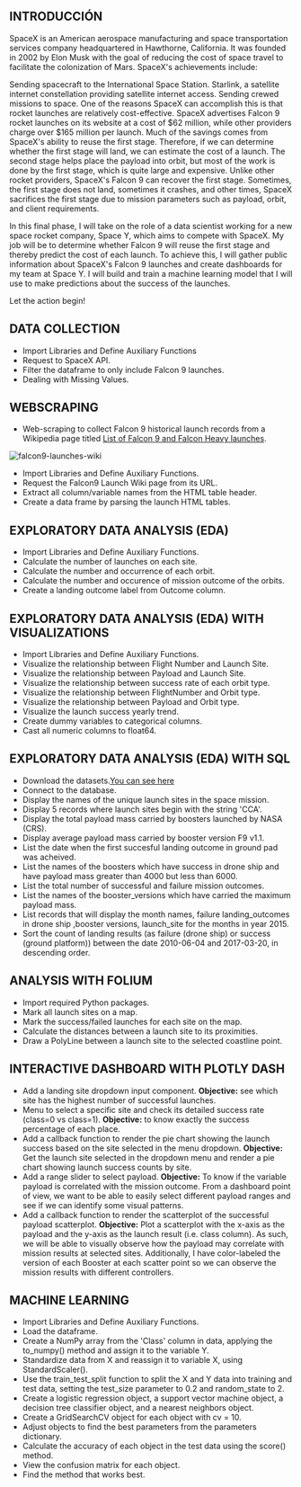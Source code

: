 ## INTRODUCCIÓN
SpaceX is an American aerospace manufacturing and space transportation services company headquartered in Hawthorne, California. It was founded in 2002 by Elon Musk with the goal of reducing the cost of space travel to facilitate the colonization of Mars. SpaceX's achievements include:

Sending spacecraft to the International Space Station.
Starlink, a satellite internet constellation providing satellite internet access.
Sending crewed missions to space.
One of the reasons SpaceX can accomplish this is that rocket launches are relatively cost-effective. SpaceX advertises Falcon 9 rocket launches on its website at a cost of $62 million, while other providers charge over $165 million per launch. Much of the savings comes from SpaceX's ability to reuse the first stage. Therefore, if we can determine whether the first stage will land, we can estimate the cost of a launch. The second stage helps place the payload into orbit, but most of the work is done by the first stage, which is quite large and expensive. Unlike other rocket providers, SpaceX's Falcon 9 can recover the first stage. Sometimes, the first stage does not land, sometimes it crashes, and other times, SpaceX sacrifices the first stage due to mission parameters such as payload, orbit, and client requirements.

In this final phase, I will take on the role of a data scientist working for a new space rocket company, Space Y, which aims to compete with SpaceX. My job will be to determine whether Falcon 9 will reuse the first stage and thereby predict the cost of each launch. To achieve this, I will gather public information about SpaceX's Falcon 9 launches and create dashboards for my team at Space Y. I will build and train a machine learning model that I will use to make predictions about the success of the launches.

Let the action begin!

## DATA COLLECTION

* Import Libraries and Define Auxiliary Functions
* Request to SpaceX API.
* Filter the dataframe to only include Falcon 9 launches.
* Dealing with Missing Values.

## WEBSCRAPING

* Web-scraping to collect Falcon 9 historical launch records from a Wikipedia page titled [List of Falcon 9 and Falcon Heavy launches](https://en.wikipedia.org/wiki/List_of_Falcon_9_and_Falcon_Heavy_launches).

![falcon9-launches-wiki](https://github.com/user-attachments/assets/af0df148-3f39-409b-9199-55213969a221)

* Import Libraries and Define Auxiliary Functions.
* Request the Falcon9 Launch Wiki page from its URL.
* Extract all column/variable names from the HTML table header.
* Create a data frame by parsing the launch HTML tables.

## EXPLORATORY DATA ANALYSIS (EDA)

* Import Libraries and Define Auxiliary Functions.
* Calculate the number of launches on each site.
* Calculate the number and occurrence of each orbit.
* Calculate the number and occurence of mission outcome of the orbits.
* Create a landing outcome label from Outcome column.

## EXPLORATORY DATA ANALYSIS (EDA) WITH VISUALIZATIONS

* Import Libraries and Define Auxiliary Functions.
* Visualize the relationship between Flight Number and Launch Site.
* Visualize the relationship between Payload and Launch Site.
* Visualize the relationship between success rate of each orbit type.
* Visualize the relationship between FlightNumber and Orbit type.
* Visualize the relationship between Payload and Orbit type.
* Visualize the launch success yearly trend.
* Create dummy variables to categorical columns.
* Cast all numeric columns to float64.

## EXPLORATORY DATA ANALYSIS (EDA) WITH SQL

* Download the datasets.[You can see here](https://github.com/Mai-de-jerez/IBM_Applied_Data_Science_Capstone/blob/main/DATASET/Spacex.csv)
* Connect to the database.
* Display the names of the unique launch sites in the space mission.
* Display 5 records where launch sites begin with the string 'CCA'.
* Display the total payload mass carried by boosters launched by NASA (CRS).
* Display average payload mass carried by booster version F9 v1.1.
* List the date when the first succesful landing outcome in ground pad was acheived.
* List the names of the boosters which have success in drone ship and have payload mass greater than 4000 but less than 6000.
* List the total number of successful and failure mission outcomes.
* List the names of the booster_versions which have carried the maximum payload mass.
* List records that will display the month names, failure landing_outcomes in drone ship ,booster versions, launch_site for the months in year 2015.
* Sort the count of landing results (as failure (drone ship) or success (ground platform)) between the date 2010-06-04 and 2017-03-20, in descending order.

## ANALYSIS WITH FOLIUM

* Import required Python packages.
* Mark all launch sites on a map.
* Mark the success/failed launches for each site on the map.
* Calculate the distances between a launch site to its proximities.
* Draw a PolyLine between a launch site to the selected coastline point.

## INTERACTIVE DASHBOARD WITH PLOTLY DASH


* Add a landing site dropdown input component.
  **Objective:** see which site has the highest number of successful launches.
* Menu to select a specific site and check its detailed success rate (class=0 vs class=1).
  **Objective:** to know exactly the success percentage of each place.
* Add a callback function to render the pie chart showing the launch success based on the site selected in the menu
dropdown.
  **Objective:** Get the launch site selected in the dropdown menu and render a pie chart showing launch success counts by site.
* Add a range slider to select payload.
  **Objective:** To know if the variable payload is correlated with the mission outcome. From a dashboard point of view, we want to be able to easily select different payload ranges and see if we can identify some visual patterns.
* Add a callback function to render the scatterplot of the successful payload scatterplot.
  **Objective:** Plot a scatterplot with the x-axis as the payload and the y-axis as the launch result (i.e. class column). As such, we will be able to visually observe how the payload may correlate with mission results at selected sites. Additionally, I have color-labeled the version of each Booster at each scatter point so we can observe the mission results with different controllers.

## MACHINE LEARNING

* Import Libraries and Define Auxiliary Functions.
* Load the dataframe.
* Create a NumPy array from the 'Class' column in data, applying the to_numpy() method and assign it to the variable Y.
* Standardize data from X and reassign it to variable X, using StandardScaler().
* Use the train_test_split function to split the X and Y data into training and test data, setting the test_size parameter 
 to 0.2 and random_state to 2.
* Create a logistic regression object, a support vector machine object, a decision tree classifier object, and a nearest neighbors object.
* Create a GridSearchCV object for each object with cv = 10.
* Adjust objects to find the best parameters from the parameters dictionary.
* Calculate the accuracy of each object in the test data using the score() method.
* View the confusion matrix for each object.
* Find the method that works best.









